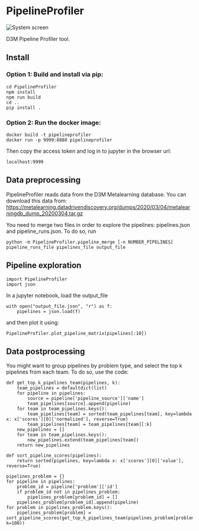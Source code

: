 # PipelineProfiler

![System screen](https://github.com/VIDA-NYU/PipelineVis/blob/master/imgs/system.png)

D3M Pipeline Profiler tool.

## Install

### Option 1: Build and install via pip:
~~~~
cd PipelineProfiler
npm install
npm run build
cd ..
pip install .
~~~~

### Option 2: Run the docker image:
~~~~
docker build -t pipelineprofiler
docker run -p 9999:8888 pipelineprofiler
~~~~

Then copy the access token and log in to jupyter in the browser url:
~~~~
localhost:9999
~~~~

## Data preprocessing

PipelineProfiler reads data from the D3M Metalearning database. You can download this data from: https://metalearning.datadrivendiscovery.org/dumps/2020/03/04/metalearningdb_dump_20200304.tar.gz

You need to merge two files in order to explore the pipelines: pipelines.json and pipeline_runs.json.  To do so, run
~~~~
python -m PipelineProfiler.pipeline_merge [-n NUMBER_PIPELINES] pipeline_runs_file pipelines_file output_file
~~~~

## Pipeline exploration

~~~~
import PipelineProfiler
import json
~~~~

In a jupyter notebook, load the output_file 

~~~~
with open("output_file.json", "r") as f:
    pipelines = json.load(f)
~~~~

and then plot it using:

~~~~
PipelineProfiler.plot_pipeline_matrix(pipelines[:10])
~~~~

## Data postprocessing

You might want to group pipelines by problem type, and select the top k pipelines from each team. To do so, use the code:

~~~~
def get_top_k_pipelines_team(pipelines, k):
    team_pipelines = defaultdict(list)
    for pipeline in pipelines:
        source = pipeline['pipeline_source']['name']
        team_pipelines[source].append(pipeline)
    for team in team_pipelines.keys():
        team_pipelines[team] = sorted(team_pipelines[team], key=lambda x: x['scores'][0]['normalized'], reverse=True)
        team_pipelines[team] = team_pipelines[team][:k]
    new_pipelines = []
    for team in team_pipelines.keys():
        new_pipelines.extend(team_pipelines[team])
    return new_pipelines

def sort_pipeline_scores(pipelines):
    return sorted(pipelines, key=lambda x: x['scores'][0]['value'], reverse=True)    

pipelines_problem = {}
for pipeline in pipelines:  
    problem_id = pipeline['problem']['id']
    if problem_id not in pipelines_problem:
        pipelines_problem[problem_id] = []
    pipelines_problem[problem_id].append(pipeline)
for problem in pipelines_problem.keys():
    pipelines_problem[problem] = sort_pipeline_scores(get_top_k_pipelines_team(pipelines_problem[problem], k=100))
~~~~